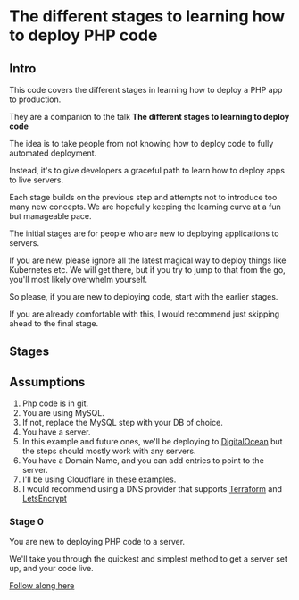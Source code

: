 # The different stages to learning how to deploy PHP code

## Intro
This code covers the different stages in learning how to deploy a PHP app to production.

They are a companion to the talk **The different stages to learning to deploy code**

The idea is to take people from not knowing how to deploy code to fully automated deployment.

Instead, it's to give developers a graceful path to learn how to deploy apps to live servers.

Each stage builds on the previous step and attempts not to introduce too many new concepts. We are hopefully keeping the learning curve at a fun but manageable pace.

The initial stages are for people who are new to deploying applications to servers.

If you are new, please ignore all the latest magical way to deploy things like Kubernetes etc.
We will get there, but if you try to jump to that from the go, you'll most likely overwhelm yourself.

So please, if you are new to deploying code, start with the earlier stages.

If you are already comfortable with this, I would recommend just skipping ahead to the final stage.

## Stages

## Assumptions
1. Php code is in git.
2. You are using MySQL.
1. If not, replace the MySQL step with your DB of choice.
3. You have a server.
1. In this example and future ones, we'll be deploying to [DigitalOcean](https://m.do.co/c/179a47e69ec8)
   but the steps should mostly work with any servers.
4. You have a Domain Name, and you can add entries to point to the server.
1. I'll be using Cloudflare in these examples.
2. I would recommend using a DNS provider that supports
   [Terraform](https://www.terraform.io/) and
   [LetsEncrypt](https://community.letsencrypt.org/t/dns-providers-who-easily-integrate-with-lets-encrypt-dns-validation/86438)


### Stage 0
You are new to deploying PHP code to a server.

We'll take you through the quickest and simplest method to get a  server set up, and your code live.

[Follow along here](./Stage_0/README.md)
